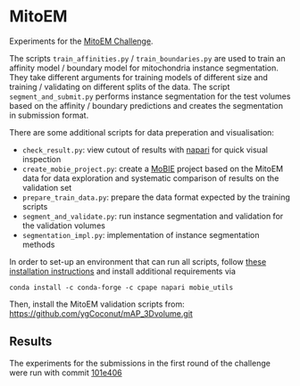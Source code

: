 # MitoEM

Experiments for the [MitoEM Challenge](https://mitoem.grand-challenge.org/).

The scripts `train_affinities.py` / `train_boundaries.py` are used to train an affinity model / boundary model for mitochondria instance segmentation.
They take different arguments for training models of different size and training / validating on different splits of the data.
The script `segment_and_submit.py` performs instance segmentation for the test volumes based on the affinity / boundary predictions and creates the segmentation in submission format.

There are some additional scripts for data preperation and visualisation:
- `check_result.py`: view cutout of results with [napari](https://github.com/napari/napari) for quick visual inspection
- `create_mobie_project.py`: create a [MoBIE](https://github.com/mobie/mobie) project based on the MitoEM data for data exploration and systematic comparison of results on the validation set
- `prepare_train_data.py`: prepare the data format expected by the training scripts
- `segment_and_validate.py`: run instance segmentation and validation for the validation volumes
- `segmentation_impl.py`: implementation of instance segmentation methods 

In order to set-up an environment that can run all scripts, follow [these installation instructions](https://github.com/constantinpape/torch-em) and install
additional requirements via
```
conda install -c conda-forge -c cpape napari mobie_utils
```
Then, install the MitoEM validation scripts from: https://github.com/ygCoconut/mAP_3Dvolume.git

## Results

The experiments for the submissions in the first round of the challenge were run with commit [101e406](https://github.com/constantinpape/torch-em/commit/101e406900d6cfb3451448b1b16f2b49eaa0a7f4)

